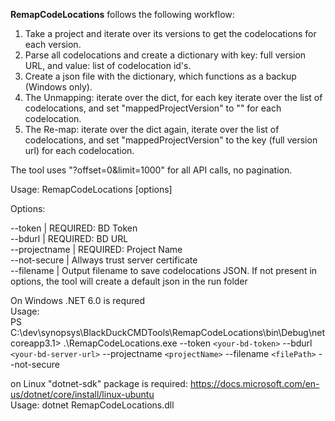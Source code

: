 **RemapCodeLocations** follows the following workflow:  
1. Take a project and iterate over its versions to get the codelocations for each version.  
2. Parse all codelocations and create a dictionary with key: full version URL, and value: list of codelocation id's.  
3. Create a json file with the dictionary, which functions as a backup (Windows only).  
4. The Unmapping: iterate over the dict, for each key iterate over the list of codelocations, and set "mappedProjectVersion" to "" for each codelocation.  
5. The Re-map: iterate over the dict again, iterate over the list of codelocations, and set "mappedProjectVersion" to the key (full version url) for each codelocation.  

The tool uses "?offset=0&limit=1000" for all API calls, no pagination.   

Usage: RemapCodeLocations [options]  

Options:  

 --token <token>               | REQUIRED: BD Token  
 --bdurl <bdurl>               | REQUIRED: BD URL  
 --projectname <projectname>   | REQUIRED: Project Name  
 --not-secure                  | Allways trust server certificate  
 --filename <filename>         | Output filename to save codelocations JSON. If not present in options, the tool will create a default json in the run folder

 
On Windows .NET 6.0 is requred  
Usage:  
PS C:\dev\synopsys\BlackDuckCMDTools\RemapCodeLocations\bin\Debug\netcoreapp3.1> .\RemapCodeLocations.exe --token `<your-bd-token>` --bdurl `<your-bd-server-url>`  --projectname `<projectName>` --filename `<filePath>` --not-secure  

on Linux "dotnet-sdk" package is required: https://docs.microsoft.com/en-us/dotnet/core/install/linux-ubuntu  
Usage: dotnet RemapCodeLocations.dll
